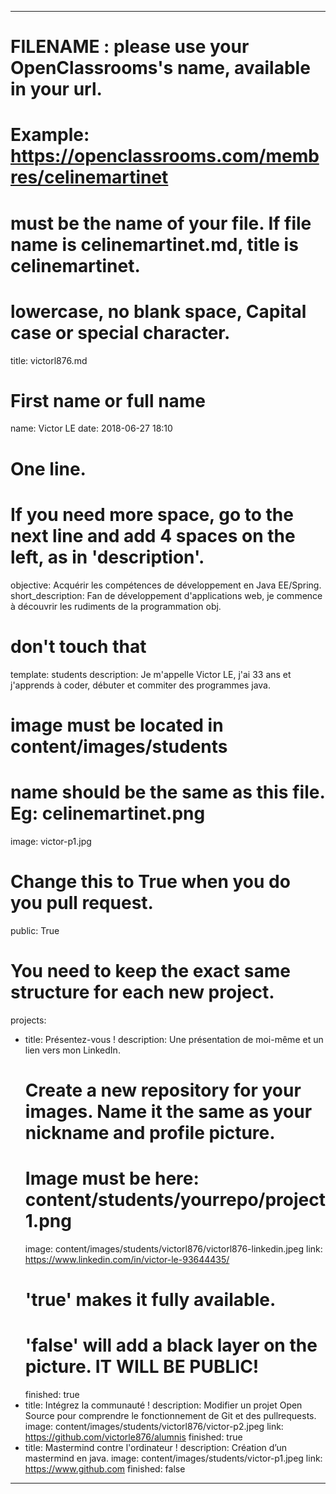 ---

# FILENAME : please use your OpenClassrooms's name, available in your url.
# Example: https://openclassrooms.com/membres/celinemartinet
# must be the name of your file. If file name is celinemartinet.md, title is celinemartinet.
# lowercase, no blank space, Capital case or special character.
title: victorl876.md

# First name or full name
name: Victor LE
date: 2018-06-27 18:10

# One line.
# If you need more space, go to the next line and add 4 spaces on the left, as in 'description'.
objective: Acquérir les compétences de développement en Java EE/Spring.
short_description: Fan de développement d'applications web, je commence à découvrir les rudiments de la programmation obj.

# don't touch that
template: students
description: 
    Je m'appelle Victor LE, j'ai 33 ans et j'apprends à coder, débuter et commiter des programmes java.
    

# image must be located in content/images/students
# name should be the same as this file. Eg: celinemartinet.png
image: victor-p1.jpg

# Change this to True when you do you pull request.
public: True

# You need to keep the exact same structure for each new project.
projects:
  - title: Présentez-vous !
    description: Une présentation de moi-même et un lien vers mon LinkedIn.
    # Create a new repository for your images. Name it the same as your nickname and profile picture.
    # Image must be here: content/students/yourrepo/project1.png
    image: content/images/students/victorl876/victorl876-linkedin.jpeg
    link: https://www.linkedin.com/in/victor-le-93644435/
    # 'true' makes it fully available.
    # 'false' will add a black layer on the picture. IT WILL BE PUBLIC!
    finished: true
  - title: Intégrez la communauté !
    description: Modifier un projet Open Source pour comprendre le fonctionnement de Git et des pullrequests. 
    image: content/images/students/victorl876/victor-p2.jpeg
    link: https://github.com/victorle876/alumnis
    finished: true
  - title: Mastermind contre l'ordinateur !
    description: Création d’un mastermind en java.
    image: content/images/students/victor-p1.jpeg
    link: https://www.github.com
    finished: false
---
